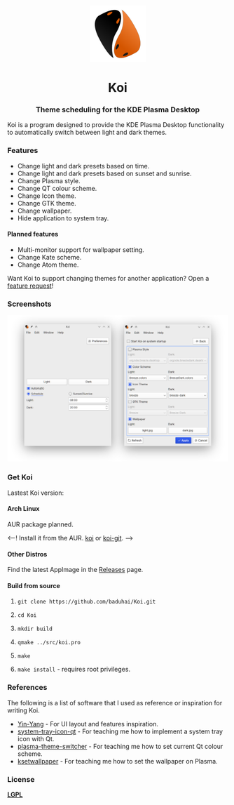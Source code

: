 <p align="center"><img src="src/resources/icons/koi.svg" alt="Koi" width="128" height="128"></p>

<h1 align="center">Koi</h1> 

<h3 align="center">Theme scheduling for the KDE Plasma Desktop</h3>

Koi is a program designed to provide the KDE Plasma Desktop functionality to automatically switch between light and dark themes.​



### Features

- Change light and dark presets based on time.
- Change light and dark presets based on sunset and sunrise.
- Change Plasma style.
- Change QT colour scheme.
- Change Icon theme.
- Change GTK theme.
- Change wallpaper.
- Hide application to system tray.

#### Planned features

- Multi-monitor support for wallpaper setting.
- Change Kate scheme.
- Change Atom theme.

Want Koi to support changing themes for another application? Open a [feature request]()!

### Screenshots

![Screenshot](screenshot.png)

### Get Koi

Lastest Koi version: 

#### Arch Linux

AUR package planned.

<--! Install it from the AUR. [koi](https://aur.archlinux.org) or [koi-git](https://aur.archlinux.org). -->

#### Other Distros

Find the latest AppImage in the [Releases](https://github.com/baduhai/Koi/releases) page.

#### Build from source

1. `git clone https://github.com/baduhai/Koi.git`

2. `cd Koi`

3. `mkdir build`

4. `qmake ../src/koi.pro`

5. `make`

6. `make install` - requires root privileges.

### References

The following is a list of software that I used as reference or inspiration for writing Koi.

- [Yin-Yang](https://github.com/daehruoydeef/Yin-Yang) - For UI layout and features inspiration.
- [system-tray-icon-qt](https://github.com/C0D1UM/system-tray-icon-qt) - For teaching me how to implement a system tray icon with Qt.
- [plasma-theme-switcher](https://github.com/maldoinc/plasma-theme-switcher) - For teaching me how to set current Qt colour scheme.
- [ksetwallpaper](https://github.com/pashazz/ksetwallpaper) - For teaching me how to set the wallpaper on Plasma.

### License

[**LGPL**](LICENSE)